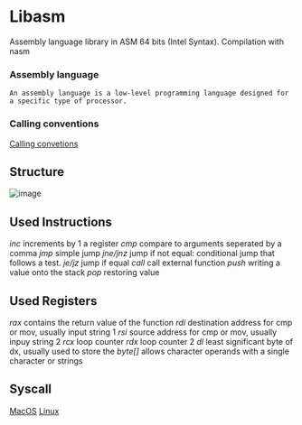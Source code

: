 # Libasm

Assembly language library in ASM 64 bits (Intel Syntax). Compilation with nasm

### Assembly language

```An assembly language is a low-level programming language designed for a specific type of processor.```

### Calling conventions

[Calling convetions ](https://www.agner.org/optimize/calling_conventions.pdf)


## Structure 
![image](https://cs.lmu.edu/~ray/images/nasmstructure.png)

## Used Instructions
_inc_       increments by 1 a register
_cmp_       compare to arguments seperated by a comma
_jmp_       simple jump
_jne/jnz_   jump if not equal: conditional jump that follows a test. 
_je/jz_     jump if equal
_call_      call external function
_push_      writing a value onto the stack
_pop_       restoring value 


## Used Registers
_rax_       contains the return value of the function
_rdi_       destination   address for cmp or mov, usually input string 1
_rsi_       source        address for cmp or mov, usually inpuy string 2
_rcx_       loop counter
_rdx_       loop counter 2
_dl_        least significant byte of dx, usually used to store the 
_byte[]_    allows character operands with a single character or strings

## Syscall
[MacOS](https://opensource.apple.com/source/xnu/xnu-1504.3.12/bsd/kern/syscalls.master)
[Linux](https://blog.rchapman.org/posts/Linux_System_Call_Table_for_x86_64/)